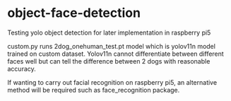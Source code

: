 # object-face-detection
Testing yolo object detection for later implementation in raspberry pi5

custom.py runs 2dog_onehuman_test.pt model which is yolov11n model trained on custom dataset.
Yolov11n cannot differentiate between different faces well but can tell the difference between 2 dogs with reasonable accuracy. 

If wanting to carry out facial recognition on raspberry pi5, an alternative method will be required such as face_recognition package.
